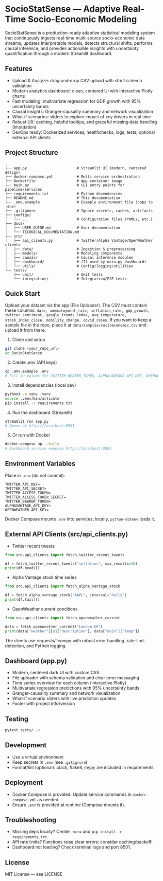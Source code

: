 # SocioStatSense — Adaptive Real-Time Socio-Economic Modeling

SocioStatSense is a production-ready adaptive statistical modeling system that continuously ingests real-time multi-source socio-economic data streams, updates interpretable models, detects structural shifts, performs causal inference, and provides actionable insights with uncertainty quantification through a modern Streamlit dashboard.

## Features

- Upload & Analyze: drag‑and‑drop CSV upload with strict schema validation
- Modern analytics dashboard: clean, centered UI with interactive Plotly charts
- Fast modeling: multivariate regression for GDP growth with 95% uncertainty bands
- Causal insights: Granger-causality summary and network visualization
- What‑if scenarios: sliders to explore impact of key drivers in real time
- Robust UX: caching, helpful tooltips, and graceful missing‑data handling (imputation)
- DevOps ready: Dockerized services, healthchecks, logs, tests; optional external API clients

## Project Structure

```
.
├── app.py                       # Streamlit UI (modern, centered design)
├── docker-compose.yml           # Multi-service orchestration
├── Dockerfile                   # App container image
├── main.py                      # CLI entry points for pipeline/services
├── requirements.txt             # Python dependencies
├── README.md                    # This documentation
├── .env.example                 # Example environment file (copy to .env)
├── .gitignore                   # Ignore secrets, caches, artifacts
├── configs/
│   └── ...                      # Configuration files (YAMLs, etc.)
├── docs/
│   ├── USER_GUIDE.md            # User documentation
│   └── TECHNICAL_DOCUMENTATION.md
├── src/
│   ├── api_clients.py           # Twitter/Alpha Vantage/OpenWeather clients
│   ├── data/                    # Ingestion & preprocessing
│   ├── models/                  # Modeling components
│   ├── causal/                  # Causal inference modules
│   ├── dashboard/               # (If used by main.py dashboard)
│   └── utils/                   # Config/logging/utilities
└── tests/
    ├── unit/                    # Unit tests
    └── integration/             # Integration/E2E tests
```

## Quick Start

Upload your dataset via the app (File Uploader). The CSV must contain these columns: `date, unemployment_rate, inflation_rate, gdp_growth, twitter_sentiment, google_trends_index, avg_temperature, stock_index_close, mobility_change, covid_cases`. If you want to keep a sample file in the repo, place it at `data/samples/socioeconomic.csv` and upload it from there.

1) Clone and setup

```bash
git clone <your_repo_url>
cd SocioStatSense
```

2) Create .env (API keys)

```bash
cp .env.example .env
# Fill in values for TWITTER_BEARER_TOKEN, ALPHAVANTAGE_API_KEY, OPENWEATHER_API_KEY, etc.
```

3) Install dependencies (local dev)

```bash
python3 -m venv .venv
source .venv/bin/activate
pip install -r requirements.txt
```

4) Run the dashboard (Streamlit)

```bash
streamlit run app.py
# Opens at http://localhost:8501
```

5) Or run with Docker

```bash
docker-compose up --build
# Dashboard service exposes http://localhost:8501
```

## Environment Variables

Place in `.env` (do not commit):

```
TWITTER_API_KEY=
TWITTER_API_SECRET=
TWITTER_ACCESS_TOKEN=
TWITTER_ACCESS_TOKEN_SECRET=
TWITTER_BEARER_TOKEN=
ALPHAVANTAGE_API_KEY=
OPENWEATHER_API_KEY=
```

Docker Compose mounts `.env` into services; locally, `python-dotenv` loads it.

## External API Clients (src/api_clients.py)

- Twitter recent tweets

```python
from src.api_clients import fetch_twitter_recent_tweets

df = fetch_twitter_recent_tweets("inflation", max_results=50)
print(df.head())
```

- Alpha Vantage stock time series

```python
from src.api_clients import fetch_alpha_vantage_stock

df = fetch_alpha_vantage_stock("AAPL", interval="daily")
print(df.tail())
```

- OpenWeather current conditions

```python
from src.api_clients import fetch_openweather_current

data = fetch_openweather_current("London,UK")
print(data["weather"][0]["description"], data["main"]["temp"])
```

The clients use requests/Tweepy with robust error handling, rate-limit detection, and Python logging.

## Dashboard (app.py)

- Modern, centered dark UI with custom CSS
- File uploader with schema validation and clear error messaging
- Time series overview for each column (interactive Plotly)
- Multivariate regression predictions with 95% uncertainty bands
- Granger-causality summary and network visualization
- What‑if scenario sliders with live prediction updates
- Footer with project info/version

## Testing

```bash
pytest tests/ -v
```

## Development

- Use a virtual environment
- Keep secrets in `.env` (see `.gitignore`)
- Format/lint (optional): black, flake8, mypy are included in requirements

## Deployment

- Docker Compose is provided. Update service commands in `docker-compose.yml` as needed.
- Ensure `.env` is provided at runtime (Compose mounts it).

## Troubleshooting

- Missing deps locally? Create `.venv` and `pip install -r requirements.txt`.
- API rate limits? Functions raise clear errors; consider caching/backoff.
- Dashboard not loading? Check terminal logs and port 8501.

## License

MIT License — see LICENSE.
